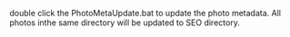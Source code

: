 double click the PhotoMetaUpdate.bat to update the photo metadata. All photos inthe same directory will be updated to SEO directory.
